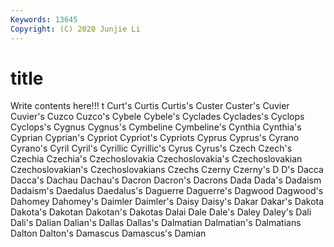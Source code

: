 ```yaml
---
Keywords: 13645
Copyright: (C) 2020 Junjie Li
---
```


# title

Write contents here!!!
t 
Curt's 
Curtis 
Curtis's 
Custer 
Custer's 
Cuvier
Cuvier's 
Cuzco 
Cuzco's 
Cybele 
Cybele's 
Cyclades 
Cyclades's 
Cyclops 
Cyclops's 
Cygnus
Cygnus's 
Cymbeline 
Cymbeline's 
Cynthia 
Cynthia's 
Cyprian 
Cyprian's 
Cypriot 
Cypriot's 
Cypriots
Cyprus 
Cyprus's 
Cyrano 
Cyrano's 
Cyril 
Cyril's 
Cyrillic 
Cyrillic's 
Cyrus 
Cyrus's
Czech 
Czech's 
Czechia 
Czechia's 
Czechoslovakia 
Czechoslovakia's 
Czechoslovakian 
Czechoslovakian's 
Czechoslovakians 
Czechs
Czerny 
Czerny's 
D 
D's 
Dacca 
Dacca's 
Dachau 
Dachau's 
Dacron 
Dacron's
Dacrons 
Dada 
Dada's 
Dadaism 
Dadaism's 
Daedalus 
Daedalus's 
Daguerre 
Daguerre's 
Dagwood
Dagwood's 
Dahomey 
Dahomey's 
Daimler 
Daimler's 
Daisy 
Daisy's 
Dakar 
Dakar's 
Dakota
Dakota's 
Dakotan 
Dakotan's 
Dakotas 
Dalai 
Dale 
Dale's 
Daley 
Daley's 
Dali
Dali's 
Dalian 
Dalian's 
Dallas 
Dallas's 
Dalmatian 
Dalmatian's 
Dalmatians 
Dalton 
Dalton's
Damascus 
Damascus's 
Damian 
